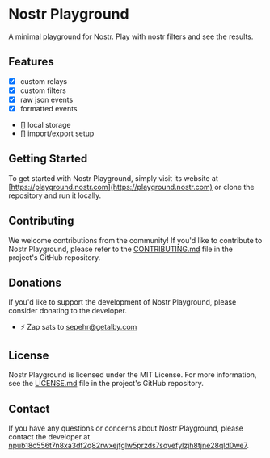 # Nostr Playground

A minimal playground for Nostr.
Play with nostr filters and see the results.

## Features

- [x] custom relays
- [x] custom filters
- [x] raw json events
- [x] formatted events
- [] local storage
- [] import/export setup

## Getting Started

To get started with Nostr Playground, simply visit its website at [https://playground.nostr.com](https://playground.nostr.com) or clone the repository and run it locally.

## Contributing

We welcome contributions from the community! If you'd like to contribute to Nostr Playground, please refer to the [CONTRIBUTING.md](https://github.com/sepehr-safari/nostr-playground/blob/master/CONTRIBUTING.md) file in the project's GitHub repository.

## Donations

If you'd like to support the development of Nostr Playground, please consider donating to the developer.

- ⚡ Zap sats to [sepehr@getalby.com](sepehr@getalby.com)

## License

Nostr Playground is licensed under the MIT License. For more information, see the [LICENSE.md](https://github.com/sepehr-safari/nostr-playground/blob/master/LICENSE.md) file in the project's GitHub repository.

## Contact

If you have any questions or concerns about Nostr Playground, please contact the developer at [npub18c556t7n8xa3df2q82rwxejfglw5przds7sqvefylzjh8tjne28qld0we7](https://njump.me/npub18c556t7n8xa3df2q82rwxejfglw5przds7sqvefylzjh8tjne28qld0we7).
